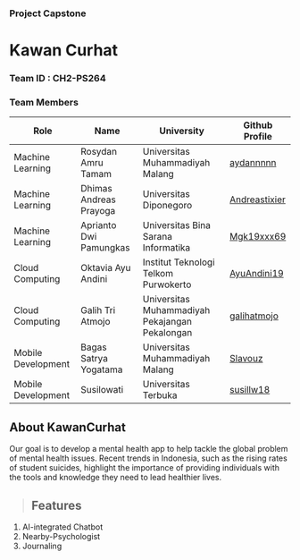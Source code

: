 ### Project Capstone
# Kawan Curhat

### Team ID : CH2-PS264
### Team Members
| Role | Name | University | Github Profile |
|--------------|-----------|--------------|--------------|
| Machine Learning | Rosydan Amru Tamam | Universitas Muhammadiyah Malang | [aydannnnn](https://github.com/aydannnnn) |
| Machine Learning | Dhimas Andreas Prayoga | Universitas Diponegoro | [Andreastixier](https://github.com/Andreastixier) |
| Machine Learning | Aprianto Dwi Pamungkas | Universitas Bina Sarana Informatika | [Mgk19xxx69](https://github.com/Mgk19xxx69) |
| Cloud Computing | Oktavia Ayu Andini | Institut Teknologi Telkom Purwokerto | [AyuAndini19](https://github.com/AyuAndini19) |
| Cloud Computing | Galih Tri Atmojo | Universitas Muhammadiyah Pekajangan Pekalongan | [galihatmojo](https://github.com/galihatmojo) |
| Mobile Development | Bagas Satrya Yogatama | Universitas Muhammadiyah Malang | [Slavouz](https://github.com/Slavouz) |
| Mobile Development | Susilowati | Universitas Terbuka | [susillw18](https://github.com/susillw18) |

## About KawanCurhat
Our goal is to develop a mental health app to help tackle the global problem of mental health issues. Recent trends in Indonesia, such as the rising rates of student suicides, highlight the importance of providing individuals with the tools and knowledge they need to lead healthier lives.

> ## Features
1. AI-integrated Chatbot
2. Nearby-Psychologist
3. Journaling
